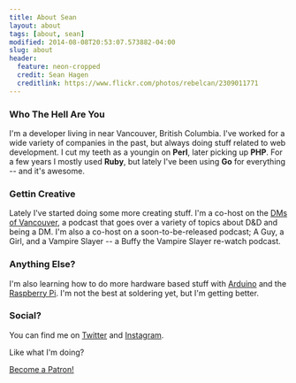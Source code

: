 ```yaml
---
title: About Sean
layout: about
tags: [about, sean]
modified: 2014-08-08T20:53:07.573882-04:00
slug: about
header:
  feature: neon-cropped
  credit: Sean Hagen
  creditlink: https://www.flickr.com/photos/rebelcan/2309011771
--- 
```


### Who The Hell Are You

I'm a developer living in near Vancouver, British Columbia. I've worked for a
wide variety of companies in the past, but always doing stuff related to web
development. I cut my teeth as a youngin on **Perl**, later picking up
**PHP**. For a few years I mostly used **Ruby**, but lately I've been using
**Go** for everything -- and it's awesome.


### Gettin Creative

Lately I've started doing some more creating stuff. I'm a co-host on the [DMs of
Vancouver](http://dmsofvancouver.ca), a podcast that goes over a variety of
topics about D&D and being a DM. I'm also a co-host on a soon-to-be-released
podcast; A Guy, a Girl, and a Vampire Slayer -- a Buffy the Vampire Slayer
re-watch podcast. 

### Anything Else?

I'm also learning how to do more hardware based stuff with [Arduino](9) and the
[Raspberry Pi](10). I'm not the best at soldering yet, but I'm getting better.


### Social?

You can find me on [Twitter](https://twitter.com/seanphagen) and [Instagram](https://www.instagram.com/seanpatrickhagen/).

Like what I'm doing?

<a href="https://www.patreon.com/bePatron?u=834033" data-patreon-widget-type="become-patron-button">Become a Patron!</a><script async src="https://c6.patreon.com/becomePatronButton.bundle.js"></script>

